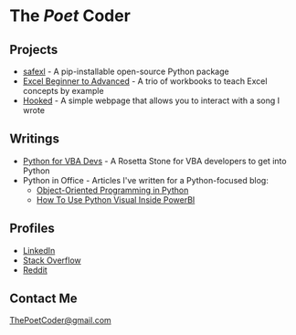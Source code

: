 # The *Poet* Coder

## Projects
* [safexl](https://github.com/ThePoetCoder/safexl) - A pip-installable open-source Python package
* [Excel Beginner to Advanced](https://github.com/ThePoetCoder/Excel-Beginner-To-Advanced) - A trio of workbooks to teach Excel concepts by example
* [Hooked](https://thepoetcoder.github.io/Hooked/hooked.htm) - A simple webpage that allows you to interact with a song I wrote

## Writings
* [Python for VBA Devs](https://github.com/ThePoetCoder/Python-for-VBA-Devs) - A Rosetta Stone for VBA developers to get into Python
* Python in Office - Articles I've written for a Python-focused blog:
    - [Object-Oriented Programming in Python](https://pythoninoffice.com/object-oriented-programming-in-python/)
    - [How To Use Python Visual Inside PowerBI](https://pythoninoffice.com/how-to-use-python-visual-inside-powerbi/)

## Profiles
* [LinkedIn](https://www.linkedin.com/in/-eric-smith)
* [Stack Overflow](https://stackoverflow.com/users/9885313/thepoetcoder)
* [Reddit](https://www.reddit.com/user/thepoetcoder/)

## Contact Me
[ThePoetCoder@gmail.com](mailto:thepoetcoder@gmail.com)
